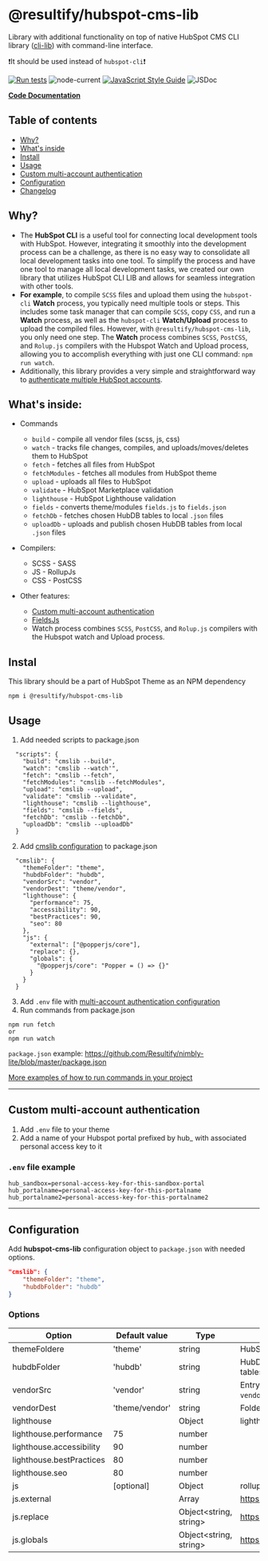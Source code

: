 # @resultify/hubspot-cms-lib
Library with additional functionality on top of native HubSpot CMS CLI library ([cli-lib](https://github.com/HubSpot/cli-lib)) with command-line interface.

❗It should be used instead of `hubspot-cli`❗

[![Run tests](https://github.com/Resultify/hubspot-cms-lib/actions/workflows/test.yml/badge.svg)](https://github.com/Resultify/hubspot-cms-lib/actions/workflows/test.yml)
![node-current](https://img.shields.io/node/v/@resultify/hubspot-cms-lib)
[![JavaScript Style Guide](https://img.shields.io/badge/code_style-standard-brightgreen.svg)](https://standardjs.com)
![JSDoc](https://img.shields.io/badge/API\%20documentation-JSDoc-yellow)

[**Code Documentation**](https://resultify.github.io/hubspot-cms-lib)

## Table of contents

- [Why?](#why)
- [What's inside](#whats-inside)
- [Install](#instal)
- [Usage](#usage)
- [Custom multi-account authentication](#custom-multi-account-authentication)
- [Configuration](#configuration)
- [Changelog](CHANGELOG.md)

## Why?
- The **HubSpot CLI** is a useful tool for connecting local development tools with HubSpot. However, integrating it smoothly into the development process can be a challenge, as there is no easy way to consolidate all local development tasks into one tool. To simplify the process and have one tool to manage all local development tasks, we created our own library that utilizes HubSpot CLI LIB and allows for seamless integration with other tools.
- **For example**, to compile `SCSS` files and upload them using the `hubspot-cli` **Watch** process, you typically need multiple tools or steps. This includes some task manager that can compile `SCSS`, copy `CSS`, and run a **Watch** process, as well as the `hubspot-cli` **Watch/Upload** process to upload the compiled files. However, with `@resultify/hubspot-cms-lib`, you only need one step. The **Watch** process combines `SCSS`, `PostCSS`, and `Rolup.js` compilers with the Hubspot Watch and Upload process, allowing you to accomplish everything with just one CLI command: `npm run watch`.
- Additionally, this library provides a very simple and straightforward way to [authenticate multiple HubSpot accounts](#custom-multi-account-authentication).

## What's inside:

- Commands
  - `build` - compile all vendor files (scss, js, css)
  - `watch` - tracks file changes, compiles, and uploads/moves/deletes them to HubSpot
  - `fetch` - fetches all files from HubSpot
  - `fetchModules` - fetches all modules from HubSpot theme
  - `upload` - uploads all files to HubSpot
  - `validate` - HubSpot Marketplace validation
  - `lighthouse` - HubSpot Lighthouse validation
  - `fields` - converts theme/modules `fields.js` to `fields.json`
  - `fetchDb` - fetches chosen HubDB tables to local `.json` files
  - `uploadDb` - uploads and publish chosen HubDB tables from local `.json` files

- Compilers:
  - SCSS - SASS
  - JS - RollupJs
  - CSS - PostCSS

- Other features:
  - [Custom multi-account authentication](#custom-multi-account-authentication)
  - [FieldsJs](https://github.com/Resultify/hubspot-fields-js)
  - Watch process combines `SCSS`, `PostCSS`, and `Rolup.js` compilers with the Hubspot watch and Upload process.

## Instal
This library should be a part of HubSpot Theme as an NPM dependency
```
npm i @resultify/hubspot-cms-lib
```
## Usage
1. Add needed scripts to package.json
```
  "scripts": {
    "build": "cmslib --build",
    "watch": "cmslib --watch'",
    "fetch": "cmslib --fetch",
    "fetchModules": "cmslib --fetchModules",
    "upload": "cmslib --upload",
    "validate": "cmslib --validate",
    "lighthouse": "cmslib --lighthouse",
    "fields": "cmslib --fields",
    "fetchDb": "cmslib --fetchDb",
    "uploadDb": "cmslib --uploadDb"
  }
```
2. Add [cmslib configuration](#configuration) to package.json
```
  "cmslib": {
    "themeFolder": "theme",
    "hubdbFolder": "hubdb",
    "vendorSrc": "vendor",
    "vendorDest": "theme/vendor",
    "lighthouse": {
      "performance": 75,
      "accessibility": 90,
      "bestPractices": 90,
      "seo": 80
    },
    "js": {
      "external": ["@popperjs/core"],
      "replace": {},
      "globals": {
        "@popperjs/core": "Popper = () => {}"
      }
    }
  }
```
3. Add `.env` file with [multi-account authentication configuration](#custom-multi-account-authentication)
4. Run commands from package.json
```
npm run fetch
or
npm run watch
```

`package.json` example: https://github.com/Resultify/nimbly-lite/blob/master/package.json

[More examples of how to run commands in your project](https://resultify.github.io/hubspot-cms-lib/Commands.html)

***

## Custom multi-account authentication

1. Add `.env` file to your theme
2. Add a name of your Hubspot portal prefixed by hub_ with associated personal access key to it

### `.env` file example
```
hub_sandbox=personal-access-key-for-this-sandbox-portal
hub_portalname=personal-access-key-for-this-portalname
hub_portalname2=personal-access-key-for-this-portalname2
```

***

## Configuration
Add **hubspot-cms-lib** configuration object to `package.json` with needed options.
```json
"cmslib": {
    "themeFolder": "theme",
    "hubdbFolder": "hubdb"
}
```
### Options
|Option|Default value|Type|Description|
|---|---|---|---|
|themeFoldere|'theme'|string|HubSpot CMS theme folder name inside your repository|
|hubdbFolder|'hubdb'|string| HubDB folder name inside your repository to store HubDB tables|
|vendorSrc|'vendor'|string|Entry point folder name for third party libraries [e.g., `vendor/css`,`vendor/js`,`vendor/scss`]|
|vendorDest|'theme/vendor'|string|Folder name for compiled third party libraries|
|lighthouse||Object|lighthouse threshold numbers|
|lighthouse.performance|75|number||
|lighthouse.accessibility|90|number||
|lighthouse.bestPractices|80|number||
|lighthouse.seo|80|number||
|js|[optional]|Object|rollupjs configurations|
|js.external||Array<string>|https://rollupjs.org/configuration-options/#external|
|js.replace||Object<string, string>|https://github.com/rollup/plugins/tree/master/packages/replace|
|js.globals||Object<string, string>|https://rollupjs.org/configuration-options/#output-globals|
